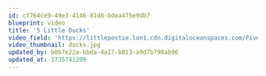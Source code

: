 ```yaml
---
id: cf764ce9-49e3-4146-81d8-bdea475e9db7
blueprint: video
title: '5 Little Ducks'
video_field: 'https://littlepostie.lon1.cdn.digitaloceanspaces.com/Five%20Little%20Ducks%20%20%20Kids%20Songs%20%20%20Super%20Simple%20Songs.mp4'
video_thumbnail: ducks.jpg
updated_by: b0b7e22a-bbda-4a17-b813-a9d7b798ab96
updated_at: 1735741299
---
```

